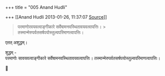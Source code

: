 +++
title = "005 Anand Hudli"

+++
[[Anand Hudli	2013-01-26, 11:37:07 [Source](https://groups.google.com/g/bvparishat/c/_wnF4ixZ1ZY)]]



  
  
  

> परमाणोरवयवत्वाङ्गीकारे सर्वेषामनवस्थितावयवत्वापत्तिः। > तस्मान्मेरुपर्वतसर्षपयोस्तुल्यपरिमाणत्वापत्तिः।  

एतत् अशुद्धम्।  
  
शुद्धम् -  
परमाणोः सावयवत्वाङ्गीकारे सर्वेषामनवस्थितावयवत्वापत्तिः। तस्मान्मेरुपर्वतसर्षपयोस्तुल्यपरिमाणत्वापत्तिः।  





